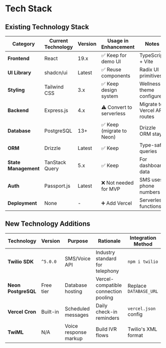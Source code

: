 # Tech Stack

## Existing Technology Stack

| Category | Current Technology | Version | Usage in Enhancement | Notes |
|----------|-------------------|---------|----------------------|-------|
| **Frontend** | React | 19.x | ✅ Keep for demo UI | TypeScript + Vite |
| **UI Library** | shadcn/ui | Latest | ✅ Reuse components | Radix UI primitives |
| **Styling** | Tailwind CSS | 3.x | ✅ Keep design system | Wellness theme configured |
| **Backend** | Express.js | 4.x | ⚠️ Convert to serverless | Migrate to Vercel API routes |
| **Database** | PostgreSQL | 13+ | ✅ Keep (migrate to Neon) | Drizzle ORM stays |
| **ORM** | Drizzle | Latest | ✅ Keep | Type-safe queries |
| **State Management** | TanStack Query | 5.x | ✅ Keep | For dashboard data |
| **Auth** | Passport.js | Latest | ❌ Not needed for MVP | SMS uses phone numbers |
| **Deployment** | None | - | ➕ Add Vercel | Serverless functions |

## New Technology Additions

| Technology | Version | Purpose | Rationale | Integration Method |
|------------|---------|---------|-----------|-------------------|
| **Twilio SDK** | `^5.0.0` | SMS/Voice API | Industry standard for telephony | `npm i twilio` |
| **Neon PostgreSQL** | Free tier | Database hosting | Vercel-compatible connection pooling | Replace `DATABASE_URL` |
| **Vercel Cron** | Built-in | Scheduled messages | Daily check-in reminders | `vercel.json` config |
| **TwiML** | N/A | Voice response markup | Build IVR flows | Twilio's XML format |

